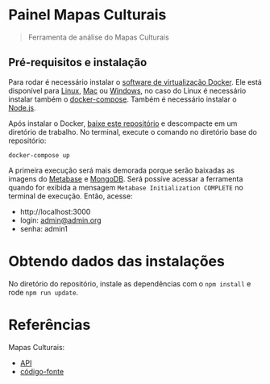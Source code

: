 # Painel Mapas Culturais

> Ferramenta de análise do Mapas Culturais

## Pré-requisitos e instalação

Para rodar é necessário instalar o [software de virtualização Docker](https://www.docker.com). Ele está disponível para [Linux](https://www.docker.com/docker-ubuntu), [Mac](https://www.docker.com/docker-mac) ou [Windows](https://www.docker.com/docker-windows), no caso do Linux é necessário instalar também o [ docker-compose](https://docs.docker.com/compose/install). Também é necessário instalar o [Node.js](https://nodejs.org/en/download/).

Após instalar o Docker, [baixe este repositório](https://github.com/aparabolica/painel-mapasculturais/archive/master.zip) e descompacte em um diretório de trabalho. No terminal, execute o comando no diretório base do repositório:

```
docker-compose up
```

A primeira execução será mais demorada porque serão baixadas as imagens do [Metabase](metabase.com) e [MongoDB](www.mongodb.com). Será possíve acessar a ferramenta  quando for exibida a mensagem `Metabase Initialization COMPLETE` no terminal de execução. Então, acesse:

- http://localhost:3000
- login: admin@admin.org
- senha: admin1


# Obtendo dados das instalações

No diretório do repositório, instale as dependências com o `npm install` e rode `npm run update`.

# Referências

Mapas Culturais:
- [ API](https://github.com/hacklabr/mapasculturais/blob/develop/documentation/docs/mc_config_api.md)
- [código-fonte](https://github.com/hacklabr/mapasculturais)
